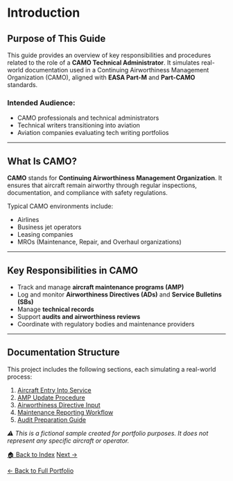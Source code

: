 <!DOCTYPE html>
<html lang="en">
<head>
  <meta charset="UTF-8" />
  <meta name="viewport" content="width=device-width, initial-scale=1.0"/>

  <link rel="stylesheet" href="styles.css"/>
</head>
<body>
  <main>
    <h1>Introduction</h1>
   
  <h2>Purpose of This Guide</h2>
    <p>This guide provides an overview of key responsibilities and procedures related to the role of a <strong>CAMO Technical Administrator</strong>. It simulates real-world documentation used in a Continuing Airworthiness Management Organization (CAMO), aligned with <strong>EASA Part-M</strong> and <strong>Part-CAMO</strong> standards.</p>

   <h3>Intended Audience:</h3>
    <ul>
      <li>CAMO professionals and technical administrators</li>
      <li>Technical writers transitioning into aviation</li>
      <li>Aviation companies evaluating tech writing portfolios</li>
    </ul>

   <hr>

  <h2>What Is CAMO?</h2>
    <p><strong>CAMO</strong> stands for <strong>Continuing Airworthiness Management Organization</strong>. It ensures that aircraft remain airworthy through regular inspections, documentation, and compliance with safety regulations.</p>

  <p>Typical CAMO environments include:</p>
    <ul>
      <li>Airlines</li>
      <li>Business jet operators</li>
      <li>Leasing companies</li>
      <li>MROs (Maintenance, Repair, and Overhaul organizations)</li>
    </ul>

  <hr>

  <h2>Key Responsibilities in CAMO</h2>
    <ul>
      <li>Track and manage <strong>aircraft maintenance programs (AMP)</strong></li>
      <li>Log and monitor <strong>Airworthiness Directives (ADs)</strong> and <strong>Service Bulletins (SBs)</strong></li>
      <li>Manage <strong>technical records</strong></li>
      <li>Support <strong>audits and airworthiness reviews</strong></li>
      <li>Coordinate with regulatory bodies and maintenance providers</li>
    </ul>

  <hr>

  <h2>Documentation Structure</h2>
    <p>This project includes the following sections, each simulating a real-world process:</p>
    <ol>
      <li><a href="aircraft-entry-into-service.html">Aircraft Entry Into Service</a></li>
      <li><a href="amp-update-procedure.html">AMP Update Procedure</a></li>
      <li><a href="airworthiness-directive-input.html">Airworthiness Directive Input</a></li>
      <li><a href="maintenance-reporting-workflow.html">Maintenance Reporting Workflow</a></li>
      <li><a href="audit-preparation-guide.html">Audit Preparation Guide</a></li>
    </ol>

   <p><em>⚠️ This is a fictional sample created for portfolio purposes. It does not represent any specific aircraft or operator.</em></p>
<div class="nav-links">
  <a href="index.html">🏠 Back to Index</a>
  <a href="aircraft-entry-into-service.html">Next →</a>
</div>

<footer>
  <p><a href="https://gfiorino.github.io/Technical-Writing-Portfolio/" target="_blank">
    ← Back to Full Portfolio
  </a></p>
</footer>
   
  </main>
</body>
</html>
